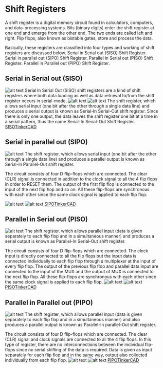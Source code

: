 # Shift Registers
A shift register is a digital memory circuit found in calculators, computers, and data-processing systems. Bits (binary digits) enter the shift register at one end and emerge from the other end. The two ends are called left and right. Flip flops, also known as bistable gates, store and process the data.

Basically, these registers are classified into four types and working of shift registers are discussed below. Serial in Serial out (SISO) Shift Register. Serial in parallel out (SIPO) Shift Register. Parallel in Serial out (PISO) Shift Register. Parallel in Parallel out (PIPO) Shift Register.

## Serial in Serial out (SISO)
![alt text](./SISO/SISO%20Layout.png)
Serial In Serial Out (SISO) shift registers are a kind of shift registers where both data loading as well as data retrieval to/from the shift register occurs in serial-mode.
![alt text](./SISO/SISO%20Components.png)
![alt text](./SISO/SISO.png)
The shift register, which allows serial input (one bit after the other through a single data line) and produces a serial output is known as Serial-In Serial-Out shift register. Since there is only one output, the data leaves the shift register one bit at a time in a serial pattern, thus the name Serial-In Serial-Out Shift Register.
[SISOTinkerCAD](https://www.tinkercad.com/things/aNAr09fvSdX-siso/editel)


## Serial in parallel out (SIPO)
![alt text](./SIPO/Circuit%20Layout.png)
The shift register, which allows serial input (one bit after the other through a single data line) and produces a parallel output is known as Serial-In Parallel-Out shift register.

The circuit consists of four D flip-flops which are connected. The clear (CLR) signal is connected in addition to the clock signal to all the 4 flip flops in order to RESET them. The output of the first flip flop is connected to the input of the next flip flop and so on. All these flip-flops are synchronous with each other since the same clock signal is applied to each flip flop.

![alt text](./SIPO/SIPO%20components.png)
![alt text](./SIPO/SIPO.png)
[SIPOTinkerCAD](https://www.tinkercad.com/things/lQxxdGlhBTc-sipo/editel)


## Parallel in Serial out (PISO)
![alt text](./PISO/PISO%20Layout.png)
The shift register, which allows parallel input (data is given separately to each flip flop and in a simultaneous manner) and produces a serial output is known as Parallel-In Serial-Out shift register.

 The circuit consists of four D flip-flops which are connected. The clock input is directly connected to all the flip flops but the input data is connected individually to each flip flop through a multiplexer at the input of every flip flop. The output of the previous flip flop and parallel data input are connected to the input of the MUX and the output of MUX is connected to the next flip flop. All these flip-flops are synchronous with each other since the same clock signal is applied to each flip flop.
 ![alt text](./PISO/PISO%20Components.png)
 ![alt text](./PISO/PISO.png)
 [PISOTinkerCAD](https://www.tinkercad.com/things/9i0URF2D91q-piso/editel)

 ## Parallel in Parallel out (PIPO)
![alt text](./PIPO/PIPO%20Layout.png)
The shift register, which allows parallel input (data is given separately to each flip flop and in a simultaneous manner) and also produces a parallel output is known as Parallel-In parallel-Out shift register.

 The circuit consists of four D flip-flops which are connected. The clear (CLR) signal and clock signals are connected to all the 4 flip flops. In this type of register, there are no interconnections between the individual flip-flops since no serial shifting of the data is required. Data is given as input separately for each flip flop and in the same way, output also collected individually from each flip flop.
 ![alt text](./PIPO/PIPO%20Components.png)
 ![alt text](./PIPO/PIPO.png)
 [PIPOTinkerCAD](https://www.tinkercad.com/things/9yHI3uGJR1H-pipo/editel)